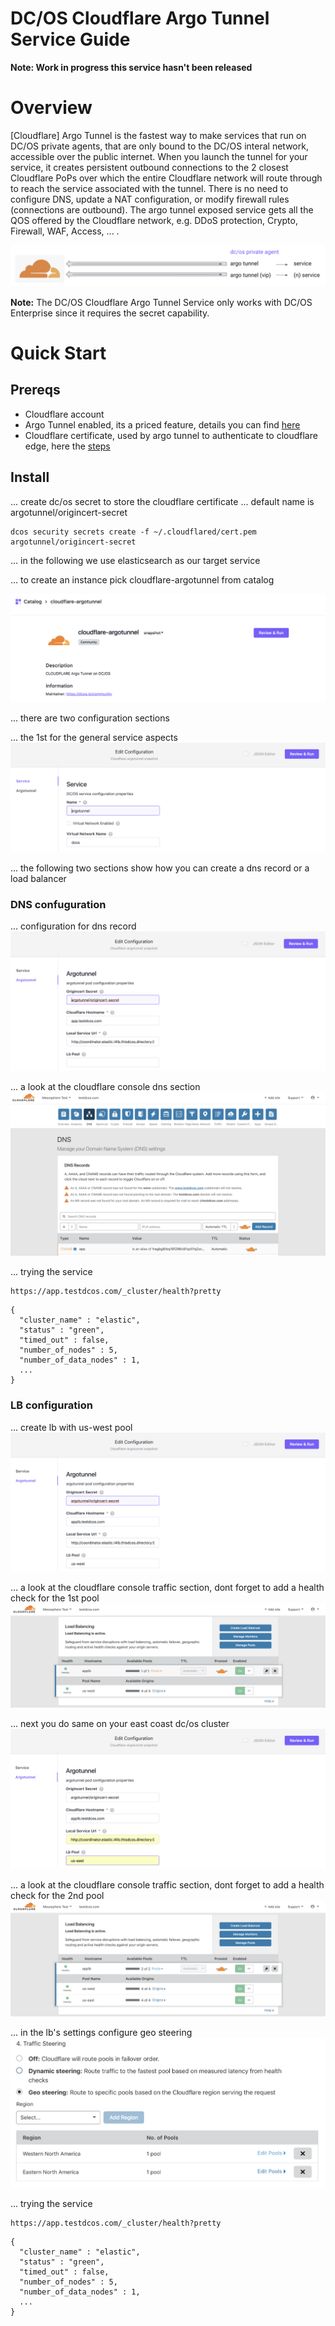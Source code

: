 # DC/OS Cloudflare Argo Tunnel Service Guide

**Note: Work in progress this service hasn't been released**

# Overview

[Cloudflare] Argo Tunnel is the fastest way to make services that run on DC/OS private agents, that are only bound to the DC/OS interal network, accessible over the public internet. When you launch the tunnel for your service, it creates persistent outbound connections to the 2 closest Cloudflare PoPs over which the entire Cloudflare network will route through to reach the service associated with the tunnel. There is no need to configure DNS, update a NAT configuration, or modify firewall rules (connections are outbound). The argo tunnel exposed service gets all the QOS offered by the Cloudflare network, e.g. DDoS protection, Crypto, Firewall, WAF, Access, ... .

![Resources](img/over01.png)

**Note:** The DC/OS Cloudflare Argo Tunnel Service only works with DC/OS Enterprise since it requires the secret capability.


# Quick Start

## Prereqs

* Cloudflare account
* Argo Tunnel enabled, its a priced feature, details you can find [here](https://www.cloudflare.com/plans/)
* Cloudflare certificate, used by argo tunnel to authenticate to cloudflare edge, here the [steps](https://developers.cloudflare.com/argo-tunnel/quickstart/)


## Install

... create dc/os secret to store the cloudflare certificate ... default name is argotunnel/origincert-secret
```
dcos security secrets create -f ~/.cloudflared/cert.pem argotunnel/origincert-secret
```

... in the following we use elasticsearch as our target service

... to create an instance pick cloudflare-argotunnel from catalog

![Resources](img/inst01.png)

... there are two configuration sections

... the 1st for the general service aspects
![Resources](img/dns01.png)

... the following two sections show how you can create a dns record or a load balancer

### DNS confuguration

... configuration for dns record
![Resources](img/dns02.png)

... a look at the cloudflare console dns section
![Resources](img/dns03.png)

... trying the service
```
https://app.testdcos.com/_cluster/health?pretty
```

```
{
  "cluster_name" : "elastic",
  "status" : "green",
  "timed_out" : false,
  "number_of_nodes" : 5,
  "number_of_data_nodes" : 1,
  ...
}
```

### LB configuration

... create lb with us-west pool
![Resources](img/lb01.png)

... a look at the cloudflare console traffic section, dont forget to add a health check for the 1st pool
![Resources](img/lb02.png)

... next you do same on your east coast dc/os cluster
![Resources](img/lb03.png)

... a look at the cloudflare console traffic section, dont forget to add a health check for the 2nd pool
![Resources](img/lb04.png)

... in the lb's settings configure geo steering
![Resources](img/lb05.png)

... trying the service
```
https://app.testdcos.com/_cluster/health?pretty
```

```
{
  "cluster_name" : "elastic",
  "status" : "green",
  "timed_out" : false,
  "number_of_nodes" : 5,
  "number_of_data_nodes" : 1,
  ...
}
```
